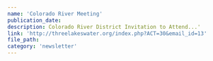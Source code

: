 ```yaml
---
name: 'Colorado River Meeting'
publication_date: 
description: Colorado River District Invitation to Attend...'
link: 'http://threelakeswater.org/index.php?ACT=30&email_id=13'
file_path:
category: 'newsletter'
---
```

